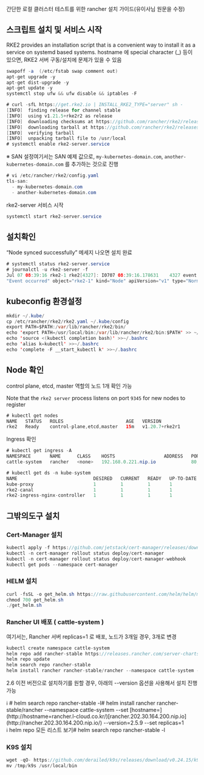 간단한 로컬 클러스터 테스트를 위한 rancher 설치 가이드(유이사님 원문을 수정)

## 스크립트 설치 및 서비스 시작

RKE2 provides an installation script that is a convenient way to install it as a service on systemd based systems. hostname 에 special character (_) 등이 있으면, RKE2 서버 구동/설치에 문제가 있을 수 있음

```java
swapoff -a  (/etc/fstab swap comment out)
apt-get upgrade -y
apt-get dist-upgrade -y
apt-get update -y
systemctl stop ufw && ufw disable && iptables -F
```

```java
# curl -sfL https://get.rke2.io | INSTALL_RKE2_TYPE="server" sh -
[INFO]  finding release for channel stable
[INFO]  using v1.21.5+rke2r2 as release
[INFO]  downloading checksums at https://github.com/rancher/rke2/releases/download/v1.21.5+rke2r2/sha256sum-amd64.txt
[INFO]  downloading tarball at https://github.com/rancher/rke2/releases/download/v1.21.5+rke2r2/rke2.linux-amd64.tar.gz
[INFO]  verifying tarball
[INFO]  unpacking tarball file to /usr/local
# systemctl enable rke2-server.service
```

※ SAN 설정여기서는 SAN 예제 값으로, `my-kubernetes-domain.com`, `another-kubernetes-domain.com` 를 추가하는 것으로 진행

```java
# vi /etc/rancher/rke2/config.yaml
tls-san:
  - my-kubernetes-domain.com
  - another-kubernetes-domain.com
```

rke2-server 서비스 시작

```java
systemctl start rke2-server.service
```

## 설치확인

“Node synced successfully” 메세지 나오면 설치 완료

```java
# systemctl status rke2-server.service
# journalctl -u rke2-server -f
Jul 07 08:39:16 rke2-1 rke2[4327]: I0707 08:39:16.178631    4327 event.go:291]
"Event occurred" object="rke2-1" kind="Node" apiVersion="v1" type="Normal" reason="Synced" message="Node synced successfully"
```

## kubeconfig 환경설정

```java
mkdir ~/.kube/
cp /etc/rancher/rke2/rke2.yaml ~/.kube/config
export PATH=$PATH:/var/lib/rancher/rke2/bin/
echo 'export PATH=/usr/local/bin:/var/lib/rancher/rke2/bin:$PATH' >> ~/.bashrc
echo 'source <(kubectl completion bash)' >>~/.bashrc
echo 'alias k=kubectl' >>~/.bashrc
echo 'complete -F __start_kubectl k' >>~/.bashrc
```

## Node 확인

control plane, etcd, master 역할의 노드 1개 확인 가능

Note that the `rke2 server` process listens on port `9345` for new nodes to register

```java
# kubectl get nodes
NAME   STATUS   ROLES                       AGE   VERSION
rke2   Ready    control-plane,etcd,master   15m   v1.20.7+rke2r1
```
Ingress 확인

```java
# kubectl get ingress -A
NAMESPACE       NAME      CLASS    HOSTS                  ADDRESS   PORTS     AGE
cattle-system   rancher   <none>   192.168.0.221.nip.io             80, 443   30m

# kubectl get ds -n kube-system
NAME                            DESIRED   CURRENT   READY   UP-TO-DATE   AVAILABLE   NODE SELECTOR            AGE
kube-proxy                      1         1         1       1            1           kubernetes.io/os=linux   4m36s
rke2-canal                      1         1         1       1            1           kubernetes.io/os=linux   4m36s
rke2-ingress-nginx-controller   1         1         1       1            1           kubernetes.io/os=linux   3m23s
```

## 그밖의도구 설치

### Cert-Manager 설치

```java
kubectl apply -f https://github.com/jetstack/cert-manager/releases/download/v1.5.4/cert-manager.yaml
kubectl -n cert-manager rollout status deploy/cert-manager
kubectl -n cert-manager rollout status deploy/cert-manager-webhook
kubectl get pods --namespace cert-manager
```

### HELM 설치

```java
curl -fsSL -o get_helm.sh https://raw.githubusercontent.com/helm/helm/master/scripts/get-helm-3
chmod 700 get_helm.sh
./get_helm.sh
```

### Rancher UI 배포 ( cattle-system )

여기서는, Rancher 서버 replicas=1 로 배포, 노드가 3개일 경우, 3개로 변경

```java
kubectl create namespace cattle-system
helm repo add rancher-stable https://releases.rancher.com/server-charts/stable
helm repo update
helm search repo rancher-stable
helm install rancher rancher-stable/rancher --namespace cattle-system --set hostname=rancher.192.168.122.64.nip.io --set replicas=1
```

2.6 이전 버전으로 설치하기를 원할 경우, 아래의 --version 옵션을 사용해서 설치 진행 가능

<aside>
ℹ️ # helm search repo rancher-stable -l# helm install rancher rancher-stable/rancher --namespace cattle-system --set [hostname=](http://hostname=rancher.l-cloud.co.kr/)[rancher.202.30.164.200.nip.io](http://rancher.202.30.164.200.nip.io/) --version=2.5.9 --set replicas=1

</aside>

<aside>
ℹ️ helm repo 모든 리스트 보기# helm search repo rancher-stable -l

</aside>

### K9S 설치

```java
wget -qO- https://github.com/derailed/k9s/releases/download/v0.24.15/k9s_Linux_x86_64.tar.gz | tar zxvf -  -C /tmp/
mv /tmp/k9s /usr/local/bin
```

